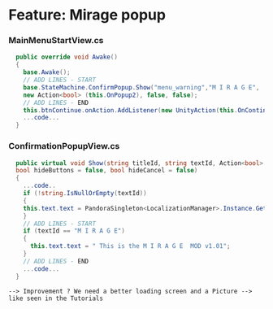 # Feature: Mirage popup

### MainMenuStartView.cs

```csharp
  public override void Awake()
  {
    base.Awake();
    // ADD LINES - START
    base.StateMachine.ConfirmPopup.Show("menu_warning","M I R A G E", 
    new Action<bool> (this.OnPopup2), false, false);
    // ADD LINES - END
    this.btnContinue.onAction.AddListener(new UnityAction(this.OnContinueCampaign));
    ...code...
  }
```
### ConfirmationPopupView.cs

```csharp
  public virtual void Show(string titleId, string textId, Action<bool> callback, 
  bool hideButtons = false, bool hideCancel = false)
  {
    ...code..
    if (!string.IsNullOrEmpty(textId))
    {
    this.text.text = PandoraSingleton<LocalizationManager>.Instance.GetStringById(textId);
    }
    // ADD LINES - START
    if (textId == "M I R A G E")
    {
      this.text.text = " This is the M I R A G E  MOD v1.01";
    }
    // ADD LINES - END
    ...code...
  }
```

`--> Improvement ? We need a better loading screen and a Picture --> like seen in the Tutorials`
